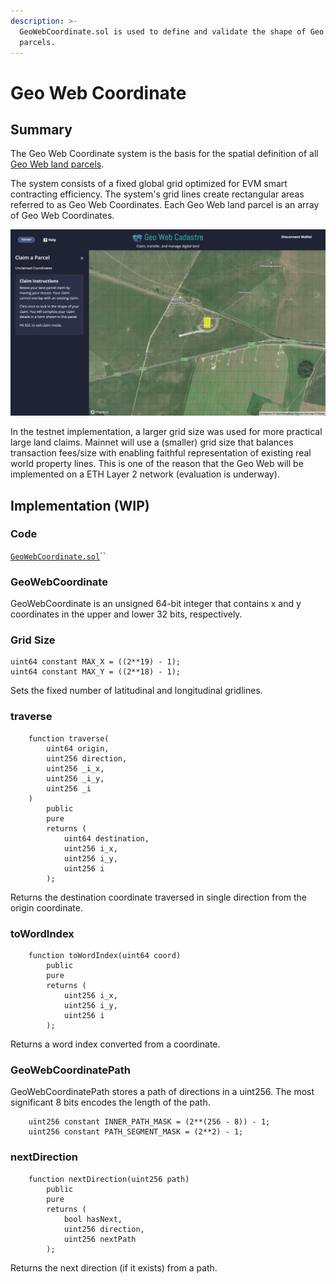 ```yaml
---
description: >-
  GeoWebCoordinate.sol is used to define and validate the shape of Geo Web land
  parcels.
---
```


# Geo Web Coordinate

## Summary

The Geo Web Coordinate system is the basis for the spatial definition of all [Geo Web land parcels](../../concepts/digital-land.md).

The system consists of a fixed global grid optimized for EVM smart contracting efficiency. The system's grid lines create rectangular areas referred to as Geo Web Coordinates. Each Geo Web land parcel is an array of Geo Web Coordinates.

![A single Geo Web Coordinate \(yellow rectangle\) on the Kovan testnet](../../.gitbook/assets/geo-web-coordinate.png)

In the testnet implementation, a larger grid size was used for more practical large land claims. Mainnet will use a \(smaller\) grid size that balances transaction fees/size with enabling faithful representation of existing real world property lines. This is one of the reason that the Geo Web will be implemented on a ETH Layer 2 network \(evaluation is underway\).

## Implementation \(WIP\)

### Code

[`GeoWebCoordinate.sol`](https://github.com/Geo-Web-Project/core-contracts/blob/master/contracts/GeoWebCoordinate.sol)\`\`

### GeoWebCoordinate

GeoWebCoordinate is an unsigned 64-bit integer that contains x and y coordinates in the upper and lower 32 bits, respectively.

### Grid Size

```text
uint64 constant MAX_X = ((2**19) - 1);
uint64 constant MAX_Y = ((2**18) - 1);
```

Sets the fixed number of latitudinal and longitudinal gridlines.

### traverse

```text
    function traverse(
        uint64 origin,
        uint256 direction,
        uint256 _i_x,
        uint256 _i_y,
        uint256 _i
    )
        public
        pure
        returns (
            uint64 destination,
            uint256 i_x,
            uint256 i_y,
            uint256 i
        );
```

Returns the destination coordinate traversed in single direction from the origin coordinate.

### toWordIndex

```text
    function toWordIndex(uint64 coord)
        public
        pure
        returns (
            uint256 i_x,
            uint256 i_y,
            uint256 i
        );
```

Returns a word index converted from a coordinate.

### GeoWebCoordinatePath

GeoWebCoordinatePath stores a path of directions in a uint256. The most significant 8 bits encodes the length of the path.

```text
    uint256 constant INNER_PATH_MASK = (2**(256 - 8)) - 1;
    uint256 constant PATH_SEGMENT_MASK = (2**2) - 1;
```

### nextDirection

```text
    function nextDirection(uint256 path)
        public
        pure
        returns (
            bool hasNext,
            uint256 direction,
            uint256 nextPath
        );
```

Returns the next direction \(if it exists\) from a path.

